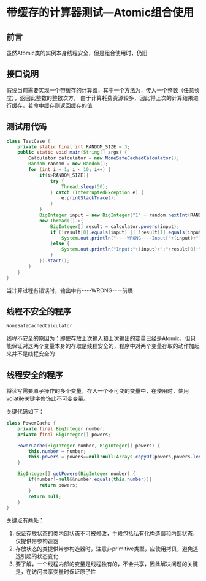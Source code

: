 # 带缓存的计算器测试—Atomic组合使用

## 前言

虽然Atomic类的实例本身线程安全，但是组合使用时，仍旧

## 接口说明

假设当前需要实现一个带缓存的计算器，其中一个方法为，传入一个整数（任意长度），返回此整数的整数次方，
由于计算耗费资源较多，因此将上次的计算结果进行缓存，若命中缓存则返回缓存的值

## 测试用代码

```java
class TestCase {
    private static final int RANDOM_SIZE = 3;
    public static void main(String[] args) {
        Calculator calculator = new NoneSafeCachedCalculator();
        Random random = new Random();
        for (int i = 1; i < 10; i++) {
            if(i>RANDOM_SIZE){
                try {
                    Thread.sleep(50);
                } catch (InterruptedException e) {
                    e.printStackTrace();
                }
            }
            BigInteger input = new BigInteger("1" + random.nextInt(RANDOM_SIZE));
            new Thread(()->{
                BigInteger[] result = calculator.powers(input);
                if (!result[0].equals(input) || !result[1].equals(input.multiply(input))) {
                    System.out.println("----WRONG----Input["+(input)+"]:"+result[0]+"-"+result[1]+"-"+result[2]);
                }else {
                    System.out.println("Input:"+(input)+":"+result[0]+"-"+result[1]+"-"+result[2]);
                }
            }).start();
        }
    }
}
```
当计算过程有错误时，输出中有----WRONG----前缀

## 线程不安全的程序
```java
NoneSafeCachedCalculator
```
线程不安全的原因为：即使存放上次输入和上次输出的变量已经是Atomic，但只能保证对这两个变量本身的存取是线程安全的，程序中对两个变量存取的动作加起来并不是线程安全的

## 线程安全的程序

将读写需要原子操作的多个变量，存入一个不可变的变量中，在使用时，使用volatile关键字修饰此不可变变量。

关键代码如下：
```java
class PowerCache {
    private final BigInteger number;
    private final BigInteger[] powers;

    PowerCache(BigInteger number, BigInteger[] powers) {
        this.number = number;
        this.powers = powers==null?null:Arrays.copyOf(powers,powers.length);
    }

    BigInteger[] getPowers(BigInteger number) {
        if(number!=null&&number.equals(this.number)){
            return powers;
        }
        return null;
    }
}
```

关键点有两处：
1. 保证存放状态的类内部状态不可被修改，手段包括私有化构造器和内部状态，仅提供带参构造器
2. 存放状态的类提供带参构造器时，注意非primitive类型，应使用拷贝，避免逃逸引起的状态变化
3. 要了解，一个线程内部的变量是线程独有的，不会共享，因此解决问题的关键是，在访问共享变量时保证原子性
